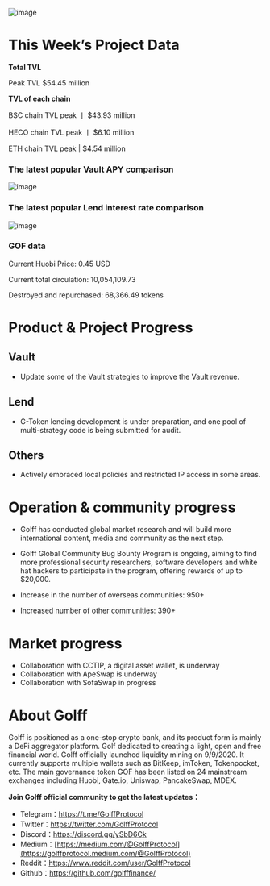 ![image](https://docs.golff.com/blog/page/week29/1.jpg)

# This Week’s Project Data

**Total TVL**

Peak TVL $54.45 million

**TVL of each chain**

BSC chain TVL peak 丨 $43.93 million

HECO chain TVL peak 丨 $6.10 million

ETH chain TVL peak | $4.54 million

### The latest popular Vault APY comparison

![image](https://docs.golff.com/blog/page/week29/2.jpg)

### The latest popular Lend interest rate comparison

![image](https://docs.golff.com/blog/page/week29/3.jpg)

### GOF data

Current Huobi Price: 0.45 USD

Current total circulation: 10,054,109.73

Destroyed and repurchased: 68,366.49 tokens



# Product & Project Progress

## Vault

- Update some of the Vault strategies to improve the Vault revenue.

## Lend

- G-Token lending development is under preparation, and one pool of multi-strategy code is being submitted for audit.

## Others

- Actively embraced local policies and restricted IP access in some areas.

  

# Operation & community progress

- Golff has conducted global market research and will build more international content, media and community as the next step.

- Golff Global Community Bug Bounty Program is ongoing, aiming to find more professional security researchers, software developers and white hat hackers to participate in the program, offering rewards of up to $20,000.

- Increase in the number of overseas communities: 950+

- Increased number of other communities: 390+

  

# Market progress

- Collaboration with CCTIP, a digital asset wallet, is underway
- Collaboration with ApeSwap is underway
- Collaboration with SofaSwap in progress



# About Golff

Golff is positioned as a one-stop crypto bank, and its product form is mainly a DeFi aggregator platform. Golf dedicated to creating a light, open and free financial world. Golff officially launched liquidity mining on 9/9/2020. It currently supports multiple wallets such as BitKeep, imToken, Tokenpocket, etc. The main governance token GOF has been listed on 24 mainstream exchanges including Huobi, Gate.io, Uniswap, PancakeSwap, MDEX.

**Join Golff official community to get the latest updates：**

- Telegram：https://t.me/GolffProtocol
- Twitter：https://twitter.com/GolffProtocol
- Discord：https://discord.gg/ySbD6Ck
- Medium：[https://medium.com/@GolffProtocol](https://golffprotocol.medium.com/@GolffProtocol)
- Reddit：https://www.reddit.com/user/GolffProtocol
- Github：https://github.com/golfffinance/